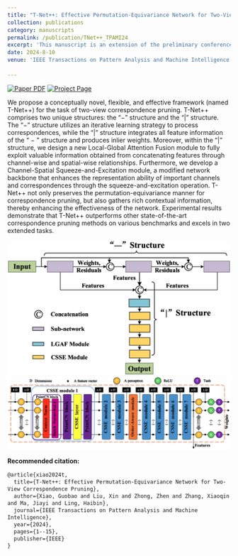 ```yaml
---
title: "T-Net++: Effective Permutation-Equivariance Network for Two-View Correspondence Pruning"
collection: publications
category: manuscripts
permalink: /publication/TNet++_TPAMI24
excerpt: 'This manuscript is an extension of the preliminary conference version (TNet) appeared in ICCV 2021.'
date: 2024-8-10
venue: 'IEEE Transactions on Pattern Analysis and Machine Intelligence (TPAMI), 2024'

---
```


<a href="../papers/TNet++/T-Net_Effective_Permutation-Equivariance_Network_for_Two-View_Correspondence_Pruning.pdf"><img src='https://img.shields.io/badge/PDF-Tent++-red' alt='Paper PDF'></a>
    <a href='https://github.com/guobaoxiao/T-Net'><img src='https://img.shields.io/badge/Project Page-Tent++-yellow' alt='Project Page'></a>	

We propose a conceptually novel, flexible, and effective framework (named T-Net++) for the task of two-view correspondence pruning. T-Net++ comprises two unique structures: the “−” structure and the “|” structure. The “−” structure utilizes an iterative learning strategy to process correspondences, while the “|” structure integrates all feature information of the “ − ” structure and produces inlier weights. Moreover, within the “|” structure, we design a new Local-Global Attention Fusion module to fully exploit valuable information obtained from concatenating features through channel-wise and spatial-wise relationships. Furthermore, we develop a Channel-Spatial Squeeze-and-Excitation module, a modified network backbone that enhances the representation ability of important channels and correspondences through the squeeze-and-excitation operation. T-Net++ not only preserves the permutation-equivariance manner for correspondence pruning, but also gathers rich contextual information, thereby enhancing the effectiveness of the network. Experimental results demonstrate that T-Net++ outperforms other state-of-the-art correspondence pruning methods on various benchmarks and excels in two extended tasks.
<!-- Abstract: Coming soon... -->

![](../papers/TNet++/images/abstract.png)
![](../papers/TNet++/images/pipeline.png)

**Recommended citation:**

~~~
@article{xiao2024t,
  title={T-Net++: Effective Permutation-Equivariance Network for Two-View Correspondence Pruning},
  author={Xiao, Guobao and Liu, Xin and Zhong, Zhen and Zhang, Xiaoqin and Ma, Jiayi and Ling, Haibin},
  journal={IEEE Transactions on Pattern Analysis and Machine Intelligence},
  year={2024},
  pages={1--15},
  publisher={IEEE}
}
~~~